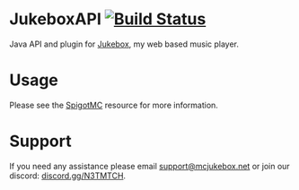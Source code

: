 # JukeboxAPI [![Build Status](https://travis-ci.org/oliverdunk/JukeboxAPI.svg?branch=master)](https://travis-ci.org/oliverdunk/JukeboxAPI)
Java API and plugin for [Jukebox](https://mcjukebox.net), my web based music player.

# Usage
Please see the [SpigotMC](https://www.spigotmc.org/resources/mcjukebox.16024/) resource for more information.

# Support
If you need any assistance please email [support@mcjukebox.net](mailto:support@mcjukebox.net) or join our discord: [discord.gg/N3TMTCH](https://discord.gg/N3TMTCH).
